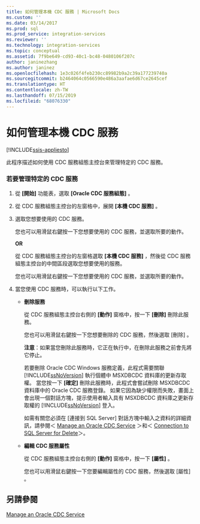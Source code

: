 ```yaml
---
title: 如何管理本機 CDC 服務 | Microsoft Docs
ms.custom: ''
ms.date: 03/14/2017
ms.prod: sql
ms.prod_service: integration-services
ms.reviewer: ''
ms.technology: integration-services
ms.topic: conceptual
ms.assetid: 7f9be649-cd93-40c1-bc48-0480106f207c
author: janinezhang
ms.author: janinez
ms.openlocfilehash: 1e3c026f4feb230cc89982b9a2c39a177239740a
ms.sourcegitcommit: b2464064c0566590e486a3aafae6d67ce2645cef
ms.translationtype: HT
ms.contentlocale: zh-TW
ms.lasthandoff: 07/15/2019
ms.locfileid: "68076330"
---
```

# <a name="how-to-manage-a-local-cdc-service"></a>如何管理本機 CDC 服務

[!INCLUDE[ssis-appliesto](../../includes/ssis-appliesto-ssvrpluslinux-asdb-asdw-xxx.md)]


  此程序描述如何使用 CDC 服務組態主控台來管理特定的 CDC 服務。  
  
### <a name="to-manage-a-specific-cdc-service"></a>若要管理特定的 CDC 服務  
  
1.  從 **[開始]** 功能表，選取 **[Oracle CDC 服務組態]** 。  
  
2.  從 CDC 服務組態主控台的左窗格中，展開 **[本機 CDC 服務]** 。  
  
3.  選取您想要使用的 CDC 服務。  
  
     您也可以用滑鼠右鍵按一下您想要使用的 CDC 服務，並選取所要的動作。  
  
     **OR**  
  
     從 CDC 服務組態主控台的左窗格選取 **[本機 CDC 服務]** ，然後從 CDC 服務組態主控台的中間區段選取您想要使用的服務。  
  
     您也可以用滑鼠右鍵按一下您想要使用的 CDC 服務，並選取所要的動作。  
  
4.  當您使用 CDC 服務時，可以執行以下工作。  
  
    -   **刪除服務**  
  
         從 CDC 服務組態主控台右側的 **[動作]** 窗格中，按一下 **[刪除]** 刪除此服務。  
  
         您也可以用滑鼠右鍵按一下您想要刪除的 CDC 服務，然後選取 [刪除]  。  
  
         **注意**：如果當您刪除此服務時，它正在執行中，在刪除此服務之前會先將它停止。  
  
         若要刪除 Oracle CDC Windows 服務定義，此程式需要關聯 [!INCLUDE[ssNoVersion](../../includes/ssnoversion-md.md)] 執行個體中 MSXDBCDC 資料庫的更新存取權。 當您按一下 **[確定]** 刪除此服務時，此程式會嘗試刪除 MSXDBCDC 資料庫中的 Oracle CDC 服務登錄。 如果它因為缺少權限而失敗，畫面上會出現一個對話方塊，提示使用者輸入具有 MSXDBCDC 資料庫之更新存取權的 [!INCLUDE[ssNoVersion](../../includes/ssnoversion-md.md)] 登入。  
  
         如需有關您必須在 [連接到 SQL Server] 對話方塊中輸入之資料的詳細資訊，請參閱＜ [Manage an Oracle CDC Service](../../integration-services/change-data-capture/manage-an-oracle-cdc-service.md) ＞和＜ [Connection to SQL Server for Delete](../../integration-services/change-data-capture/connection-to-sql-server-for-delete.md)＞。  
  
    -   **編輯 CDC 服務屬性**  
  
         從 CDC 服務組態主控台右側的 **[動作]** 窗格中，按一下 **[屬性]** 。  
  
         您也可以用滑鼠右鍵按一下您要編輯屬性的 CDC 服務，然後選取 [屬性]  。  
  
## <a name="see-also"></a>另請參閱  
 [Manage an Oracle CDC Service](../../integration-services/change-data-capture/manage-an-oracle-cdc-service.md)  
  
  
